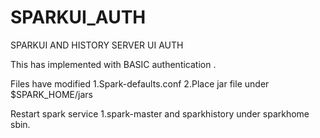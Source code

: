 # SPARKUI_AUTH
SPARKUI AND HISTORY SERVER UI AUTH

This has implemented with BASIC authentication .

Files have modified 
1.Spark-defaults.conf
2.Place jar file under $SPARK_HOME/jars

Restart spark service 
1.spark-master and sparkhistory under sparkhome sbin. 

